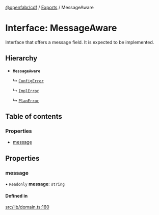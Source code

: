 [@openfabr/cdf](../README.md) / [Exports](../modules.md) / MessageAware

# Interface: MessageAware

Interface that offers a message field.
It is expected to be implemented.

## Hierarchy

- **`MessageAware`**

  ↳ [`ConfigError`](ConfigError.md)

  ↳ [`ImplError`](ImplError.md)

  ↳ [`PlanError`](PlanError.md)

## Table of contents

### Properties

- [message](MessageAware.md#message)

## Properties

### message

• `Readonly` **message**: `string`

#### Defined in

[src/lib/domain.ts:160](https://github.com/openfabr/cdf/blob/18ec52e/core/typescript/src/lib/domain.ts#L160)
